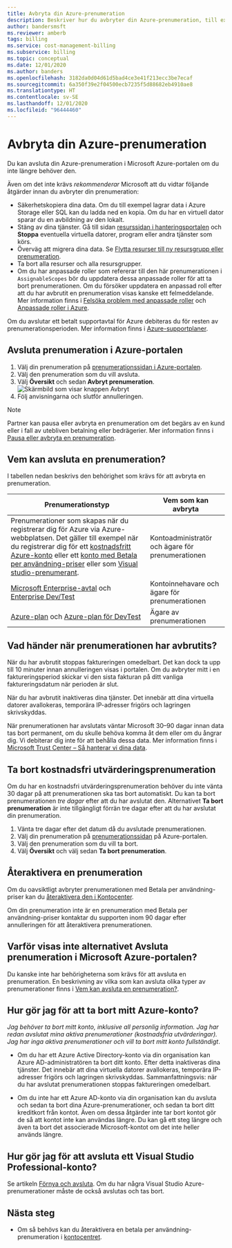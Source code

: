 ```yaml
---
title: Avbryta din Azure-prenumeration
description: Beskriver hur du avbryter din Azure-prenumeration, till exempel den kostnadsfria utvärderingsprenumerationen
author: bandersmsft
ms.reviewer: amberb
tags: billing
ms.service: cost-management-billing
ms.subservice: billing
ms.topic: conceptual
ms.date: 12/01/2020
ms.author: banders
ms.openlocfilehash: 3182da0d04d61d5bad4ce3e41f213ecc3be7ecaf
ms.sourcegitcommit: 6a350f39e2f04500ecb7235f5d88682eb4910ae8
ms.translationtype: HT
ms.contentlocale: sv-SE
ms.lasthandoff: 12/01/2020
ms.locfileid: "96444460"
---
```

# <a name="cancel-your-azure-subscription"></a>Avbryta din Azure-prenumeration

Du kan avsluta din Azure-prenumeration i Microsoft Azure-portalen om du inte längre behöver den.

Även om det inte krävs *rekommenderar* Microsoft att du vidtar följande åtgärder innan du avbryter din prenumeration:

* Säkerhetskopiera dina data. Om du till exempel lagrar data i Azure Storage eller SQL kan du ladda ned en kopia. Om du har en virtuell dator sparar du en avbildning av den lokalt.
* Stäng av dina tjänster. Gå till sidan [resurssidan i hanteringsportalen](https://ms.portal.azure.com/?flight=1#blade/HubsExtension/Resources/resourceType/Microsoft.Resources%2Fresources) och **Stoppa** eventuella virtuella datorer, program eller andra tjänster som körs.
* Överväg att migrera dina data. Se [Flytta resurser till ny resursgrupp eller prenumeration](../../azure-resource-manager/management/move-resource-group-and-subscription.md).
* Ta bort alla resurser och alla resursgrupper.
* Om du har anpassade roller som refererar till den här prenumerationen i `AssignableScopes` bör du uppdatera dessa anpassade roller för att ta bort prenumerationen. Om du försöker uppdatera en anpassad roll efter att du har avbrutit en prenumeration visas kanske ett felmeddelande. Mer information finns i [Felsöka problem med anpassade roller](../../role-based-access-control/troubleshooting.md#problems-with-custom-roles) och [Anpassade roller i Azure](../../role-based-access-control/custom-roles.md).

Om du avslutar ett betalt supportavtal för Azure debiteras du för resten av prenumerationsperioden. Mer information finns i [Azure-supportplaner](https://azure.microsoft.com/support/plans/).

## <a name="cancel-subscription-in-the-azure-portal"></a>Avsluta prenumeration i Azure-portalen

1. Välj din prenumeration på [prenumerationssidan i Azure-portalen](https://portal.azure.com/#blade/Microsoft_Azure_Billing/SubscriptionsBlade).
1. Välj den prenumeration som du vill avsluta.
1. Välj **Översikt** och sedan **Avbryt prenumeration**.
    ![Skärmbild som visar knappen Avbryt](./media/cancel-azure-subscription/cancel_ibiza.png)
1. Följ anvisningarna och slutför annulleringen.

> [!NOTE]
> Partner kan pausa eller avbryta en prenumeration om det begärs av en kund eller i fall av utebliven betalning eller bedrägerier. Mer information finns i [Pausa eller avbryta en prenumeration](/partner-center/create-a-new-subscription#suspend-or-cancel-a-subscription).

## <a name="who-can-cancel-a-subscription"></a>Vem kan avsluta en prenumeration?

I tabellen nedan beskrivs den behörighet som krävs för att avbryta en prenumeration.

|Prenumerationstyp     |Vem som kan avbryta  |
|---------|---------|
|Prenumerationer som skapas när du registrerar dig för Azure via Azure-webbplatsen. Det gäller till exempel när du registrerar dig för ett [kostnadsfritt Azure-konto](https://azure.microsoft.com/offers/ms-azr-0044p/) eller ett [konto med Betala per användning-priser](https://azure.microsoft.com/offers/ms-azr-0003p/) eller som [Visual studio-prenumerant](https://azure.microsoft.com/pricing/member-offers/credit-for-visual-studio-subscribers/). |  Kontoadministratör och ägare för prenumerationen  |
|[Microsoft Enterprise-avtal](https://azure.microsoft.com/pricing/enterprise-agreement/) och [Enterprise Dev/Test](https://azure.microsoft.com/offers/ms-azr-0148p/)     |  Kontoinnehavare och ägare för prenumerationen       |
|[Azure-plan](https://azure.microsoft.com/offers/ms-azr-0017g/) och [Azure-plan för DevTest](https://azure.microsoft.com/offers/ms-azr-0148g/)     |  Ägare av prenumerationen      |

## <a name="what-happens-after-subscription-cancellation"></a>Vad händer när prenumerationen har avbrutits?

När du har avbrutit stoppas faktureringen omedelbart. Det kan dock ta upp till 10 minuter innan annulleringen visas i portalen. Om du avbryter mitt i en faktureringsperiod skickar vi den sista fakturan på ditt vanliga faktureringsdatum när perioden är slut.

När du har avbrutit inaktiveras dina tjänster. Det innebär att dina virtuella datorer avallokeras, temporära IP-adresser frigörs och lagringen skrivskyddas.

När prenumerationen har avslutats väntar Microsoft 30–90 dagar innan data tas bort permanent, om du skulle behöva komma åt dem eller om du ångrar dig. Vi debiterar dig inte för att behålla dessa data. Mer information finns i [Microsoft Trust Center – Så hanterar vi dina data](https://go.microsoft.com/fwLink/p/?LinkID=822930&clcid=0x409).

## <a name="delete-free-trial-subscription"></a>Ta bort kostnadsfri utvärderingsprenumeration

Om du har en kostnadsfri utvärderingsprenumeration behöver du inte vänta 30 dagar på att prenumerationen ska tas bort automatiskt. Du kan ta bort prenumerationen *tre dagar* efter att du har avslutat den. Alternativet **Ta bort prenumeration** är inte tillgängligt förrän tre dagar efter att du har avslutat din prenumeration.

1. Vänta tre dagar efter det datum då du avslutade prenumerationen.
1. Välj din prenumeration på [prenumerationssidan](https://portal.azure.com/#blade/Microsoft_Azure_Billing/SubscriptionsBlade) på Azure-portalen.
1. Välj den prenumeration som du vill ta bort.
1. Välj **Översikt** och välj sedan **Ta bort prenumeration**.

## <a name="reactivate-a-subscription"></a>Återaktivera en prenumeration

Om du oavsiktligt avbryter prenumerationen med Betala per användning-priser kan du [återaktivera den i Kontocenter](subscription-disabled.md).

Om din prenumeration inte är en prenumeration med Betala per användning-priser kontaktar du supporten inom 90 dagar efter annulleringen för att återaktivera prenumerationen.

## <a name="why-dont-i-see-the-cancel-subscription-option-on-the-azure-portal"></a>Varför visas inte alternativet Avsluta prenumeration i Microsoft Azure-portalen? 

Du kanske inte har behörigheterna som krävs för att avsluta en prenumeration. En beskrivning av vilka som kan avsluta olika typer av prenumerationer finns i [Vem kan avsluta en prenumeration?](#who-can-cancel-a-subscription).

## <a name="how-do-i-delete-my-azure-account"></a>Hur gör jag för att ta bort mitt Azure-konto?

*Jag behöver ta bort mitt konto, inklusive all personlig information. Jag har redan avslutat mina aktiva prenumerationer (kostnadsfria utvärderingar). Jag har inga aktiva prenumerationer och vill ta bort mitt konto fullständigt*.

* Om du har ett Azure Active Directory-konto via din organisation kan Azure AD-administratören ta bort ditt konto. Efter detta inaktiveras dina tjänster. Det innebär att dina virtuella datorer avallokeras, temporära IP-adresser frigörs och lagringen skrivskyddas. Sammanfattningsvis: när du har avslutat prenumerationen stoppas faktureringen omedelbart.

* Om du inte har ett Azure AD-konto via din organisation kan du avsluta och sedan ta bort dina Azure-prenumerationer, och sedan ta bort ditt kreditkort från kontot. Även om dessa åtgärder inte tar bort kontot gör de så att kontot inte kan användas längre. Du kan gå ett steg längre och även ta bort det associerade Microsoft-kontot om det inte heller används längre.

## <a name="how-do-i-cancel-a-visual-studio-professional-account"></a>Hur gör jag för att avsluta ett Visual Studio Professional-konto?

Se artikeln [Förnya och avsluta](/visualstudio/subscriptions/faq/admin/renewal-cancellation). Om du har några Visual Studio Azure-prenumerationer måste de också avslutas och tas bort.

## <a name="next-steps"></a>Nästa steg

- Om så behövs kan du återaktivera en betala per användning-prenumeration i [kontocentret](subscription-disabled.md).